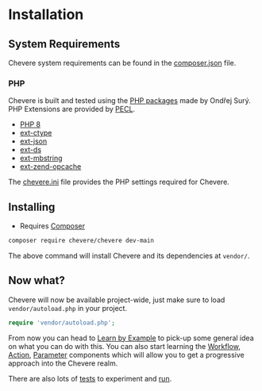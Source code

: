 # Installation

## System Requirements

Chevere system requirements can be found in the [composer.json](https://github.com/chevere/chevere/blob/master/composer.json) file.

### PHP

Chevere is built and tested using the [PHP packages](https://deb.sury.org/) made by Ondřej Surý. PHP Extensions are provided by [PECL](https://pecl.php.net/).

* [PHP 8](https://www.php.net/releases/8.0)
* [ext-ctype](https://www.php.net/ctype)
* [ext-json](https://www.php.net/json)
* [ext-ds](https://www.php.net/ds)
* [ext-mbstring](https://www.php.net/mbstring)
* [ext-zend-opcache](https://www.php.net/opcache)

The [chevere.ini](https://github.com/chevere/chevere/blob/master/chevere.ini) file provides the PHP settings required for Chevere.

## Installing

* Requires [Composer](https://getcomposer.org/)

```sh
composer require chevere/chevere dev-main
```

The above command will install Chevere and its dependencies at `vendor/`.

## Now what?

Chevere will now be available project-wide, just make sure to load `vendor/autoload.php` in your project.

```php
require 'vendor/autoload.php';
```

From now you can head to [Learn by Example](./learn-by-example.md) to pick-up some general idea on what you can do with this. You can also start learning the [Workflow](../components/Workflow.md), [Action](../components/Action.md), [Parameter](../components/Parameter.md) components which will allow you to get a progressive approach into the Chevere realm.

There are also lots of [tests](https://github.com/chevere/chevere/tree/master/tests) to experiment and [run](../architecture/development/workspace.md#running-tests).
